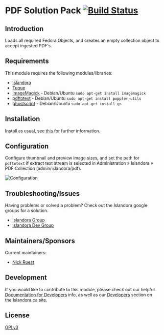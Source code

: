 # PDF Solution Pack [![Build Status](https://travis-ci.org/Islandora/islandora_solution_pack_pdf.png?branch=7.x)](https://travis-ci.org/Islandora/islandora_solution_pack_pdf)

## Introduction

Loads all required Fedora Objects, and creates an empty collection object to accept ingested PDF's.

## Requirements

This module requires the following modules/libraries:

* [Islandora](https://github.com/islandora/islandora)
* [Tuque](https://github.com/islandora/tuque)
* [ImageMagick](http://www.imagemagick.org/script/index.php) - Debian/Ubuntu `sudo apt-get install imagemagick`
* [pdftotext](http://poppler.freedesktop.org) -  Debian/Ubuntu `sudo apt-get install poppler-utils`
* [ghostscript](http://www.ghostscript.com/) - Debian/Ubuntu `sudo apt-get install gs`

## Installation

Install as usual, see [this](https://drupal.org/documentation/install/modules-themes/modules-7) for further information.

## Configuration

Configure thumbnail and preview image sizes, and set the path for `pdftotext` if extract text stream is selected in Administration » Islandora » PDF Collection (admin/islandora/pdf).

![Configuration](http://i.imgur.com/h6OwdCT.png)

## Troubleshooting/Issues

Having problems or solved a problem? Check out the Islandora google groups for a solution.

* [Islandora Group](https://groups.google.com/forum/?hl=en&fromgroups#!forum/islandora)
* [Islandora Dev Group](https://groups.google.com/forum/?hl=en&fromgroups#!forum/islandora-dev)

## Maintainers/Sponsors

Current maintainers:

* [Nick Ruest](https://github.com/ruebot)

## Development

If you would like to contribute to this module, please check out our helpful [Documentation for Developers](https://github.com/Islandora/islandora/wiki#wiki-documentation-for-developers) info, as well as our [Developers](http://islandora.ca/developers) section on the Islandora.ca site.

## License

[GPLv3](http://www.gnu.org/licenses/gpl-3.0.txt)
